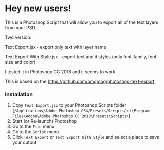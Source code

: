 # Hey new users!

This is a Photoshop Script that will allow you to export all of the text layers from your PSD. 

Two version: 

Text Export.jsx - export only text with layer name

Text Export With Style.jsx - export text and it styles (only font-family, font-size and color)

I tested it in Photoshop CC 2018 and it seems to work.

This is based on the https://github.com/omgmog/photoshop-text-export

### Installation

1. Copy `Text Export.jsx` to your Photoshop Scripts folder (`/Applications/Adobe Photoshop CS4/Presets/Scripts/` `c:\Program Files\Adobe\Adobe Photoshop CC 2018\Presets\Scripts\`)
2. Start (or Re-launch) Photoshop
3. Go to the `File` menu
4. Go to the `Script` menu
5. Click `Text Export` or `Text Export With Style` and select a place to save your output
